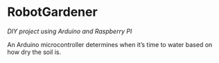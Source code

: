 # RobotGardener
*DIY project using Arduino and Raspberry PI*

An Arduino microcontroller determines when it’s time to water based on how dry the soil is.

